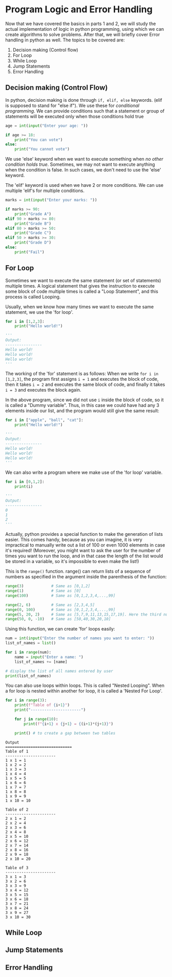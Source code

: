 # Program Logic and Error Handling

Now that we have covered the basics in parts 1 and 2, we will study the actual implementation of logic in python programming, using which we can create algorithms to solve problems. After that, we will briefly cover Error handling in python as well. The topics to be covered are:

1. Decision making (Control flow)
2. For Loop
3. While Loop
4. Jump Statements
4. Error Handling

## Decision making (Control Flow)

In python, decision making is done through ```if, elif, else``` keywords. (elif is supposed to stand for "else if"). We use these for *conditional programming*. We can provide conditions such that a statement or group of statements will be executed only when those conditions hold true

```py
age = int(input("Enter your age: "))

if age >= 18:
    print("You can vote")
else:
    print("You cannot vote")
```

We use 'else' keyword when we want to execute something when *no other condition holds true*. Sometimes, we may not want to execute anything when the condition is false. In such cases, we don't need to use the 'else' keyword.

The 'elif' keyword is used when we have 2 or more conditions. We can use multiple 'elif's for multiple conditions.

```py
marks = int(input("Enter your marks: "))

if marks >= 90:
    print("Grade A")
elif 90 > marks >= 80:
    print("Grade B")
elif 80 > marks >= 50:
    print("Grade C")
elif 50 > marks >= 30:
    print("Grade D")
else:
    print("Fail")
```

## For Loop

Sometimes we want to execute the same statement (or set of statements) multiple times. A logical statement that gives the instruction to execute some block of code multiple times is called a "Loop Statement", and this process is called Looping.

Usually, when we know how many times we want to execute the same statement, we use the 'for loop'.

```py
for i in [1,2,3]:
    print("Hello world!")

'''
Output:
----------------
Hello world!
Hello world!
Hello world!
'''
```

The working of the 'for' statement is as follows: When we write ```for i in [1,2,3]```, the program first assigns ```i = 1``` and executes the block of code, then it takes ```i = 2``` and executes the same block of code, and finally it takes ```i = 3``` and executes the block again.

In the above program, since we did not use ```i``` inside the block of code, so it is called a "Dummy variable". Thus, in this case we could have had any 3 elements inside our list, and the program would still give the same result:

```py
for i in ["apple", "ball", "cat"]:
    print("Hello world!")

'''
Output:
----------------
Hello world!
Hello world!
Hello world!
'''
```

We can also write a program where we make use of the 'for loop' variable.

```py
for i in [0,1,2]:
    print(i)

'''
Output:
----------------
0
1
2
'''
```

Actually, python provides a special function to make the generation of lists easier. This comes handy, because as you can imagine, it is very impractical to manually write out a list of 100 or even 1000 elements in case it's required! (Moreover, you might want to ask the user for the number of times you want to run the loop, and in that case the length of the list would be stored in a variable, so it's impossible to even make the list!)

This is the ```range()``` function. range() can return lists of a sequence of numbers as specified in the argument inside the parenthesis of the function:

```py
range(3)            # Same as [0,1,2]
range(1)            # Same as [0]
range(100)          # Same as [0,1,2,3,4,...,99]

range(2, 6)         # Same as [2,3,4,5]
range(0, 100)       # Same as [0,1,2,3,4,...,99]
range(5, 20, 2)     # Same as [5,7,9,11,13,15,17,19]. Here the third number tells the INCREMENT VALUE
range(50, 0, -10)   # Same as [50,40,30,20,10]
```

Using this function, we can create 'for' loops easily:

```py
num = int(input("Enter the number of names you want to enter: "))
list_of_names = list()

for i in range(num):
    name = input("Enter a name: ")
    list_of_names += [name]

# display the list of all names entered by user
print(list_of_names)
```

You can also use loops within loops. This is called "Nested Looping". When a for loop is nested within another for loop, it is called a 'Nested For Loop'.

```py
for i in range(3):
    print(f"Table of {i+1}")
    print("----------------------")

    for j in range(10):
        print(f"{i+1} x {j+1} = {(i+1)*(j+1)}")

    print() # to create a gap between two tables
```
```
Output
=============================
Table of 1
----------------------
1 x 1 = 1
1 x 2 = 2
1 x 3 = 3
1 x 4 = 4
1 x 5 = 5
1 x 6 = 6
1 x 7 = 7
1 x 8 = 8
1 x 9 = 9
1 x 10 = 10

Table of 2
----------------------
2 x 1 = 2
2 x 2 = 4
2 x 3 = 6
2 x 4 = 8
2 x 5 = 10
2 x 6 = 12
2 x 7 = 14
2 x 8 = 16
2 x 9 = 18
2 x 10 = 20

Table of 3
----------------------
3 x 1 = 3
3 x 2 = 6
3 x 3 = 9
3 x 4 = 12
3 x 5 = 15
3 x 6 = 18
3 x 7 = 21
3 x 8 = 24
3 x 9 = 27
3 x 10 = 30
```

## While Loop



## Jump Statements

## Error Handling